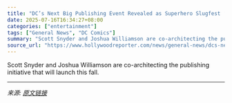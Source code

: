 ```yaml
---
title: "DC’s Next Big Publishing Event Revealed as Superhero Slugfest ‘DC K.O’ (Exclusive)"
date: 2025-07-16T16:34:27+08:00
categories: ["entertainment"]
tags: ["General News", "DC Comics"]
summary: "Scott Snyder and Joshua Williamson are co-architecting the publishing initiative that will launch this fall."
source_url: "https://www.hollywoodreporter.com/news/general-news/dcs-next-big-publishing-event-dc-k-o-1236315982/"
---
```


Scott Snyder and Joshua Williamson are co-architecting the publishing initiative that will launch this fall.

---

*来源: [原文链接](https://www.hollywoodreporter.com/news/general-news/dcs-next-big-publishing-event-dc-k-o-1236315982/)*

